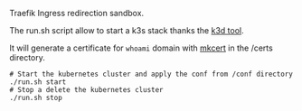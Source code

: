 Traefik Ingress redirection sandbox.

The run.sh script allow to start a k3s stack thanks the [k3d tool](https://github.com/rancher/k3d).

It will generate a certificate for `whoami` domain with [mkcert](https://github.com/FiloSottile/mkcert) in the /certs directory.

```shell script
# Start the kubernetes cluster and apply the conf from /conf directory
./run.sh start
# Stop a delete the kubernetes cluster
./run.sh stop
```